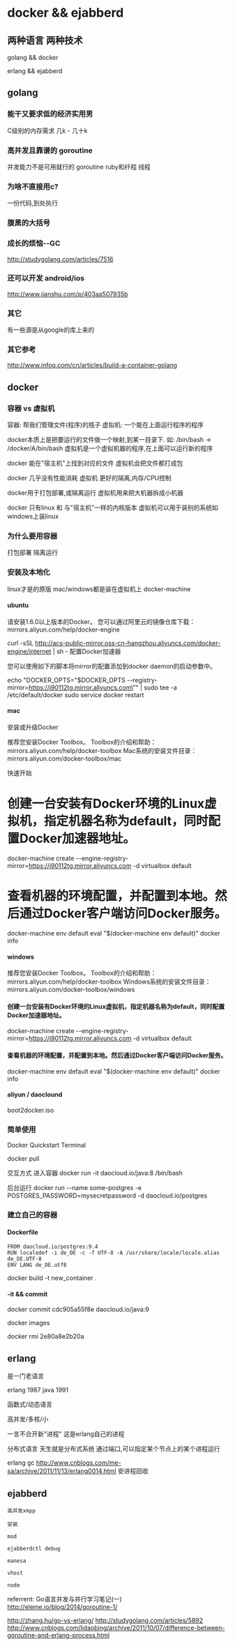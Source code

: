 docker && ejabberd
========

## 两种语言 两种技术

  golang && docker

  erlang && ejabberd

## golang

### 能干又要求低的经济实用男
  C级别的内存需求 几k - 几十k

### 高并发且靠谱的 goroutine
  并发能力不是可用就行的
  goroutine
  ruby和纤程 线程
### 为啥不直接用c?
  一份代码,到处执行

### 腹黑的大括号

### 成长的烦恼--GC

http://studygolang.com/articles/7516

### 还可以开发 android/ios

http://www.jianshu.com/p/403aa507935b

### 其它

  有一些源是从google的库上来的

### 其它参考

http://www.infoq.com/cn/articles/build-a-container-golang

## docker

### 容器 vs 虚拟机

  容器: 帮我们管理文件(程序)的瓶子
  虚拟机: 一个能在上面运行程序的程序

  docker本质上是把要运行的文件做一个映射,到某一目录下. 如: /bin/bash -> /docker/A/bin/bash
  虚拟机是一个虚拟机器的程序,在上面可以运行新的程序

  docker 能在"宿主机"上找到对应的文件
  虚拟机会把文件都打成包

  docker 几乎没有性能消耗
  虚拟机 更好的隔离,内存/CPU控制

  docker用于打包部署,或隔离运行
  虚拟机用来把大机器拆成小机器

  docker 只有linux 和 与"宿主机"一样的内核版本
  虚拟机可以用于装别的系统如windows上装linux

### 为什么要用容器

  打包部署
  隔离运行

### 安装及本地化

  linux才是的原版
  mac/windows都是装在虚拟机上 docker-machine

#### ubuntu

  请安装1.6.0以上版本的Docker。
  您可以通过阿里云的镜像仓库下载： mirrors.aliyun.com/help/docker-engine

  curl -sSL http://acs-public-mirror.oss-cn-hangzhou.aliyuncs.com/docker-engine/internet | sh -
  配置Docker加速器

  您可以使用如下的脚本将mirror的配置添加到docker daemon的启动参数中。

  echo "DOCKER_OPTS=\"\$DOCKER_OPTS --registry-mirror=https://j90112tg.mirror.aliyuncs.com\"" | sudo tee -a /etc/default/docker
  sudo service docker restart


#### mac

  安装或升级Docker

  推荐您安装Docker Toolbox。
  Toolbox的介绍和帮助： mirrors.aliyun.com/help/docker-toolbox
  Mac系统的安装文件目录： mirrors.aliyun.com/docker-toolbox/mac

  快速开始

  # 创建一台安装有Docker环境的Linux虚拟机，指定机器名称为default，同时配置Docker加速器地址。
  docker-machine create --engine-registry-mirror=https://j90112tg.mirror.aliyuncs.com -d virtualbox default

  # 查看机器的环境配置，并配置到本地。然后通过Docker客户端访问Docker服务。
  docker-machine env default
  eval "$(docker-machine env default)"
  docker info

#### windows

  推荐您安装Docker Toolbox。
  Toolbox的介绍和帮助： mirrors.aliyun.com/help/docker-toolbox
  Windows系统的安装文件目录： mirrors.aliyun.com/docker-toolbox/windows

  #### 创建一台安装有Docker环境的Linux虚拟机，指定机器名称为default，同时配置Docker加速器地址。
  docker-machine create --engine-registry-mirror=https://j90112tg.mirror.aliyuncs.com -d virtualbox default

  #### 查看机器的环境配置，并配置到本地。然后通过Docker客户端访问Docker服务。
  docker-machine env default
  eval "$(docker-machine env default)"
  docker info


####  aliyun / daoclound

  boot2docker.iso


### 简单使用

  Docker Quickstart Terminal

  docker pull

  交互方式 进入容器
  docker run -it daocloud.io/java:8 /bin/bash

  后台运行
  docker run --name some-postgres -e POSTGRES_PASSWORD=mysecretpassword -d daocloud.io/postgres

### 建立自己的容器

#### Dockerfile
```
FROM daocloud.io/postgres:9.4
RUN localedef -i de_DE -c -f UTF-8 -A /usr/share/locale/locale.alias de_DE.UTF-8
ENV LANG de_DE.utf8
```
docker build -t new_container .

#### -it && commit

  docker commit cdc905a55f8e daocloud.io/java:9

  docker images

  docker rmi 2e80a8e2b20a

## erlang

  是一门老语言

  erlang 1987
  java 1991

  函数式/动态语言

  高并发/多核/小

  一言不合开新"进程" 这是erlang自己的进程

  分布式语言 天生就是分布式系统 通过端口,可以指定某个节点上的某个进程运行

  erlang gc
  http://www.cnblogs.com/me-sa/archive/2011/11/13/erlang0014.html
  安进程回收

## ejabberd

    高并发xmpp

    安装

    mod

    ejabberdctl debug

    manesa

    vhost

    node

referrent:
  Go语言并发与并行学习笔记(一)
  http://eleme.io/blog/2014/goroutine-1/


  http://zhang.hu/go-vs-erlang/
  http://studygolang.com/articles/5892
  http://www.cnblogs.com/lidaobing/archive/2011/10/07/difference-between-goroutine-and-erlang-process.html

